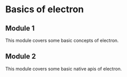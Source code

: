 # Basics of electron

## Module 1

This module covers some basic concepts of electron.

## Module 2

This module covers some basic native apis of electron.
